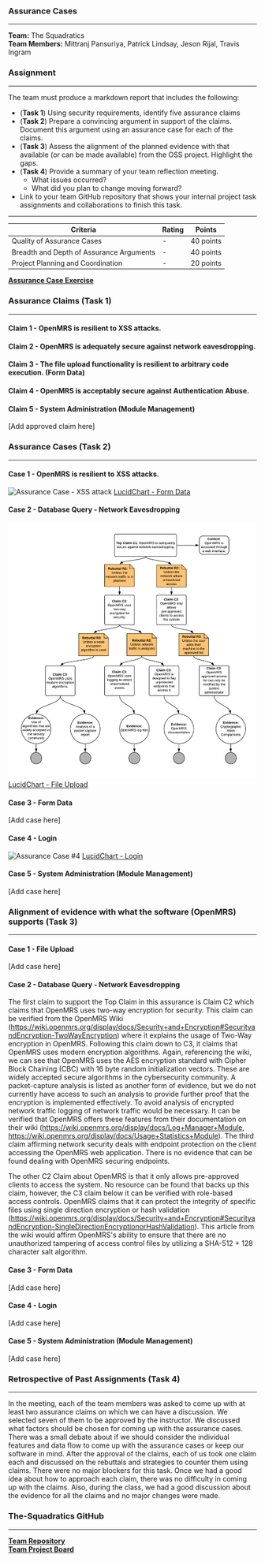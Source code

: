 ### Assurance Cases

----

__Team:__ The Squadratics  
__Team Members:__ Mittranj Pansuriya, Patrick Lindsay, Jeson Rijal, Travis Ingram

### Assignment
---

The team must produce a markdown report that includes the following:

* (__Task 1__) Using security requirements, identify five assurance claims
* (__Task 2__) Prepare a convincing argument in support of the claims. Document this argument using an assurance case for each of the claims.
* (__Task 3__) Assess the alignment of the planned evidence with that available (or can be made available) from the OSS project. Highlight the gaps.
* (__Task 4__) Provide a summary of your team reflection meeting.
  * What issues occurred?
  * What did you plan to change moving forward?
* Link to your team GitHub repository that shows your internal project task assignments and collaborations to finish this task.

---

|Criteria|Rating|Points|
|---|---|---|
|Quality of Assurance Cases| - | 40 points|
|Breadth and Depth of Assurance Arguments| - | 40 points|
|Project Planning and Coordination| - | 20 points|

[__Assurance Case Exercise__](https://robinagandhi.github.io/swa/slides/lecture-2/assurance-case-exercise.html)

### Assurance Claims (Task 1)
---

#### Claim 1 - OpenMRS is resilient to XSS attacks.

#### Claim 2 - OpenMRS is adequately secure against network eavesdropping.

#### Claim 3 - The file upload functionality is resilient to arbitrary code execution. (Form Data)

#### Claim 4 - OpenMRS is acceptably secure against Authentication Abuse.

#### Claim 5 - System Administration (Module Management)

[Add approved claim here]

### Assurance Cases (Task 2) 
---

#### Case 1 - OpenMRS is resilient to XSS attacks.

![Assurance Case - XSS attack](https://user-images.githubusercontent.com/46797572/66692337-146b3b00-ec63-11e9-8f08-df9f9e72a5ee.jpeg)
[LucidChart - Form Data](https://www.lucidchart.com/invitations/accept/40c67994-33ff-42d8-8475-f9519a70bd46)


#### Case 2 - Database Query - Network Eavesdropping

![File Upload Diagram](https://github.com/patricklind5ay/hello-world/blob/master/Assurance%20Case%20%233.png?raw=true)
[LucidChart - File Upload](https://www.lucidchart.com/invitations/accept/0c5d3797-6286-4e28-aa67-1d86460855ec)

#### Case 3 - Form Data

[Add case here]

#### Case 4 - Login

![Assurance Case #4 ](https://user-images.githubusercontent.com/41209887/66692768-35ce2600-ec67-11e9-85bd-783e7fe26463.jpeg)
[LucidChart - Login](https://www.lucidchart.com/documents/edit/1bc47d78-45fe-470c-a105-662cfba9bac1/0_0)

#### Case 5 - System Administration (Module Management)

[Add case here]

### Alignment of evidence with what the software (OpenMRS) supports (Task 3) 
---

#### Case 1 - File Upload

[Add case here]

#### Case 2 - Database Query - Network Eavesdropping

The first claim to support the Top Claim in this assurance is Claim C2 which claims that OpenMRS uses two-way encryption for security. This claim can be verified from the OpenMRS Wiki (https://wiki.openmrs.org/display/docs/Security+and+Encryption#SecurityandEncryption-TwoWayEncryption) where it explains the usage of Two-Way encryption in OpenMRS. Following this claim down to C3, it claims that OpenMRS uses modern encryption algorithms. Again, referencing the wiki, we can see that OpenMRS uses the AES encryption standard with Cipher Block Chaining (CBC) with 16 byte random initialization vectors. These are widely accepted secure algorithms in the cybersecurity community. A packet-capture analysis is listed as another form of evidence, but we do not currently have access to such an analysis to provide further proof that the encryption is implemented effectively.
To avoid analysis of encrypted network traffic logging of network traffic would be necessary. It can be verified that OpenMRS offers these features from their documentation on their wiki (https://wiki.openmrs.org/display/docs/Log+Manager+Module, https://wiki.openmrs.org/display/docs/Usage+Statistics+Module). The third claim affirming network security deals with endpoint protection on the client accessing the OpenMRS web application. There is no evidence that can be found dealing with OpenMRS securing endpoints.

The other C2 Claim about OpenMRS is that it only allows pre-approved clients to access the system. No resource can be found that backs up this claim, however, the C3 claim below it can be verified with role-based access controls. OpenMRS claims that it can protect the integrity of specific files using single direction encryption or hash validation (https://wiki.openmrs.org/display/docs/Security+and+Encryption#SecurityandEncryption-SingleDirectionEncryptionorHashValidation). This article from the wiki would affirm OpenMRS's ability to ensure that there are no unauthorized tampering of access control files by utilizing a SHA-512 + 128 character salt algorithm.


#### Case 3 - Form Data

[Add case here]

#### Case 4 - Login

[Add case here]

#### Case 5 - System Administration (Module Management)

[Add case here]


### Retrospective of Past Assignments (Task 4) 
---
In the meeting, each of the team members was asked to come up with at least two assurance claims on which we can have a discussion. We selected seven of them to be approved by the instructor. We discussed what factors should be chosen for coming up with the assurance cases. There was a small debate about if we should consider the individual features and data flow to come up with the assurance cases or keep our software in mind. After the approval of the claims, each of us took one claim each and discussed on the rebuttals and strategies to counter them using claims. There were no major blockers for this task. Once we had a good idea about how to approach each claim, there was no difficulty in coming up with the claims. Also, during the class, we had a good discussion about the evidence for all the claims and no major changes were made. 

### The-Squadratics GitHub
---
[__Team Repository__](https://github.com/The-Squadratics/openMRS_security_project)  
[__Team Project Board__](https://github.com/The-Squadratics/openMRS_security_project/projects/1)
